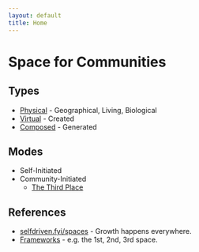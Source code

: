 ```yaml
---
layout: default
title: Home
---
```


# Space for Communities

## Types
- [Physical](/physical/) - Geographical, Living, Biological
- [Virtual](/virtual/) - Created
- [Composed](/composed/) - Generated

## Modes
- Self-Initiated
- Community-Initiated
    - [The Third Place](https://en.wikipedia.org/wiki/Third_place)

## References
- [selfdriven.fyi/spaces](https://selfdriven.fyi/spaces) - Growth happens everywhere.
- [Frameworks](/frameworks/) - e.g. the 1st, 2nd, 3rd space.
